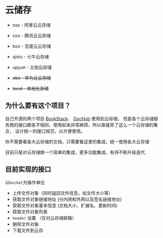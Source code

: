 # 云储存

- oss - 阿里云云存储
- cos - 腾讯云云存储
- bos - 百度云云存储
- qiniu - 七牛云存储
- upyun - 又拍云存储

- ~~obs - 华为云云存储~~
- ~~local - 本地化存储~~

## 为什么要有这个项目？

自己开源的两个项目 [BookStack](https://github.com/TruthHun/BookStack)、
[DocHub](https://github.com/TruthHun/DocHub) 使用到云存储，
但是各个云存储服务商的接口都各不相同，使用起来非常麻烦，所以直接弄了这么一个云存储的集合，
设计统一的接口规范，以方便使用。

你不需要看各大云存储的文档，只需要看这里的集成，统一使用各大云存储

目前只是对云存储做一个简单的集成，更多功能集成，有待不断升级迭代.

## 目前实现的接口
以`bucket`为操作单位
- 上传文件对象（同时返回文件信息，如文件大小等）
- 获取文件对象链接地址 (分内网和外网以及签名链接地址)
- 获取文件对象基本信息 (文档大小、扩展名、更新时间)
- 获取文件对象列表
- `header` 设置 （仅对云存储邮箱）
- 删除文件对象
- 下载文件到云存
